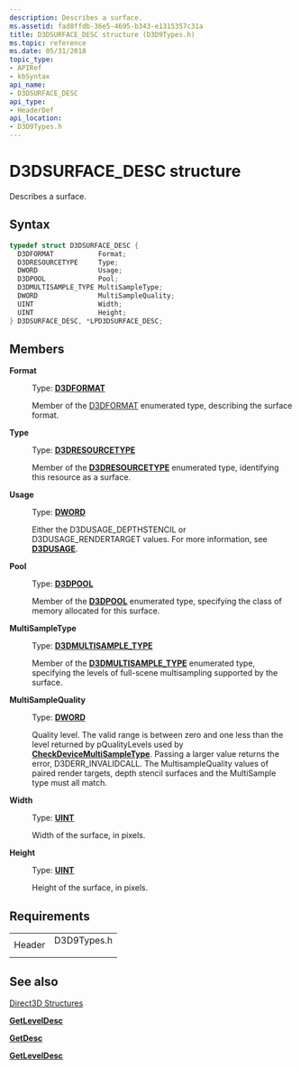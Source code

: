 ```yaml
---
description: Describes a surface.
ms.assetid: fad8ffdb-36e5-4695-b343-e1315357c31a
title: D3DSURFACE_DESC structure (D3D9Types.h)
ms.topic: reference
ms.date: 05/31/2018
topic_type:
- APIRef
- kbSyntax
api_name:
- D3DSURFACE_DESC
api_type:
- HeaderDef
api_location:
- D3D9Types.h
---
```


# D3DSURFACE\_DESC structure

Describes a surface.

## Syntax


```C++
typedef struct D3DSURFACE_DESC {
  D3DFORMAT           Format;
  D3DRESOURCETYPE     Type;
  DWORD               Usage;
  D3DPOOL             Pool;
  D3DMULTISAMPLE_TYPE MultiSampleType;
  DWORD               MultiSampleQuality;
  UINT                Width;
  UINT                Height;
} D3DSURFACE_DESC, *LPD3DSURFACE_DESC;
```



## Members

<dl> <dt>

**Format**
</dt> <dd>

Type: **[D3DFORMAT](d3dformat.md)**

</dd> <dd>

Member of the [D3DFORMAT](d3dformat.md) enumerated type, describing the surface format.

</dd> <dt>

**Type**
</dt> <dd>

Type: **[**D3DRESOURCETYPE**](./d3dresourcetype.md)**

</dd> <dd>

Member of the [**D3DRESOURCETYPE**](./d3dresourcetype.md) enumerated type, identifying this resource as a surface.

</dd> <dt>

**Usage**
</dt> <dd>

Type: **[**DWORD**](../winprog/windows-data-types.md)**

</dd> <dd>

Either the D3DUSAGE\_DEPTHSTENCIL or D3DUSAGE\_RENDERTARGET values. For more information, see [**D3DUSAGE**](d3dusage.md).

</dd> <dt>

**Pool**
</dt> <dd>

Type: **[**D3DPOOL**](./d3dpool.md)**

</dd> <dd>

Member of the [**D3DPOOL**](./d3dpool.md) enumerated type, specifying the class of memory allocated for this surface.

</dd> <dt>

**MultiSampleType**
</dt> <dd>

Type: **[**D3DMULTISAMPLE\_TYPE**](./d3dmultisample-type.md)**

</dd> <dd>

Member of the [**D3DMULTISAMPLE\_TYPE**](./d3dmultisample-type.md) enumerated type, specifying the levels of full-scene multisampling supported by the surface.

</dd> <dt>

**MultiSampleQuality**
</dt> <dd>

Type: **[**DWORD**](../winprog/windows-data-types.md)**

</dd> <dd>

Quality level. The valid range is between zero and one less than the level returned by pQualityLevels used by [**CheckDeviceMultiSampleType**](/windows/win32/api/d3d9/nf-d3d9-idirect3d9-checkdevicemultisampletype). Passing a larger value returns the error, D3DERR\_INVALIDCALL. The MultisampleQuality values of paired render targets, depth stencil surfaces and the MultiSample type must all match.

</dd> <dt>

**Width**
</dt> <dd>

Type: **[**UINT**](../winprog/windows-data-types.md)**

</dd> <dd>

Width of the surface, in pixels.

</dd> <dt>

**Height**
</dt> <dd>

Type: **[**UINT**](../winprog/windows-data-types.md)**

</dd> <dd>

Height of the surface, in pixels.

</dd> </dl>

## Requirements



|                   |                                                                                        |
|-------------------|----------------------------------------------------------------------------------------|
| Header<br/> | <dl> <dt>D3D9Types.h</dt> </dl> |



## See also

<dl> <dt>

[Direct3D Structures](dx9-graphics-reference-d3d-structures.md)
</dt> <dt>

[**GetLevelDesc**](/windows/win32/api/d3d9helper/nf-d3d9helper-idirect3dcubetexture9-getleveldesc)
</dt> <dt>

[**GetDesc**](/windows/win32/api/d3d9helper/nf-d3d9helper-idirect3dsurface9-getdesc)
</dt> <dt>

[**GetLevelDesc**](/windows/win32/api/d3d9helper/nf-d3d9helper-idirect3dcubetexture9-getleveldesc)
</dt> </dl>

 

 
